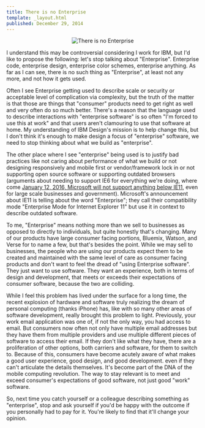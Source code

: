 ```yaml
---
title: There is no Enterprise
template: _layout.html
published: December 29, 2014
---
```

<p style="width: 100%; text-align: center"><img src="http://snugug.com/sites/default/files/field/image/no-enterprise.jpg" alt="There is no Enterprise"></p>

I understand this may be controversial considering I work for IBM, but I'd like to propose the following: let's stop talking about "Enterprise". Enterprise code, enterprise design, enterprise color schemes, enterprise anything. As far as I can see, there is no such thing as "Enterprise", at least not any more, and not how it gets used.
 
Often I see Enterprise getting used to describe scale or security or acceptable level of complication via complexity, but the truth of the matter is that those are things that "consumer" products need to get right as well and very often do so much better. There's a reason that the language used to describe interactions with "enterprise software" is so often "I'm forced to use this at work" and that users aren't clamouring to use that software at home. My understanding of IBM Design's mission is to help change this, but I don't think it's enough to make design a focus of "enterprise" software, we need to stop thinking about what we build as "enterprise".
 
The other place where I see "enterprise" being used is to justify bad practices like not caring about performance of what we build or not designing responsively and mobile first or vendor/framework lock in or not supporting open source software or supporting outdated browsers (arguments about needing to support IE6 for everything we're doing, where come [January 12, 2016, Microsoft will not support anything below IE11](http://blogs.msdn.com/b/ie/archive/2014/08/07/stay-up-to-date-with-internet-explorer.aspx), even for large scale businesses and government). Microsoft's announcement about IE11 is telling about the word "Enterprise"; they call their compatibility mode "Enterprise Mode for Internet Explorer 11" but use it in context to describe outdated software.
 
To me, "Enterprise" means nothing more than we sell to businesses as opposed to directly to individuals, but quite honestly that's changing. Many of our products have large consumer facing portions, Bluemix, Watson, and Verse for to name a few, but that's besides the point. While we may sell to businesses, the people who are using our products expect them to be created and maintained with the same level of care as consumer facing products and don't want to feel the dread of "using Enterprise software". They just want to use software. They want an experience, both in terms of design and development, that meets or exceeds their expectations of consumer software, because the two are colliding.
 
While I feel this problem has lived under the surface for a long time, the recent explosion of hardware and software truly realizing the dream of personal computing (thanks iPhone) has, like with so many other areas of software development, really brought this problem to light. Previously, your work email application was one of, if not the only way, you had access to email. But consumers now often not only have multiple email addresses but they have them from multiple providers and use multiple different pieces of software to access their email. If they don't like what they have, there are a proliferation of other options, both carriers and software, for them to switch to. Because of this, consumers have become acutely aware of what makes a good user experience, good design, and good development. even if they can't articulate the details themselves. It's become part of the DNA of the mobile computing revolution. The way to stay relevant is to meet and exceed consumer's expectations of  good software, not just good "work" software.
 
So, next time you catch yourself or a colleague describing something as "enterprise", stop and ask yourself if you'd be happy with the outcome if you personally had to pay for it. You're likely to find that it'll change your opinion.
